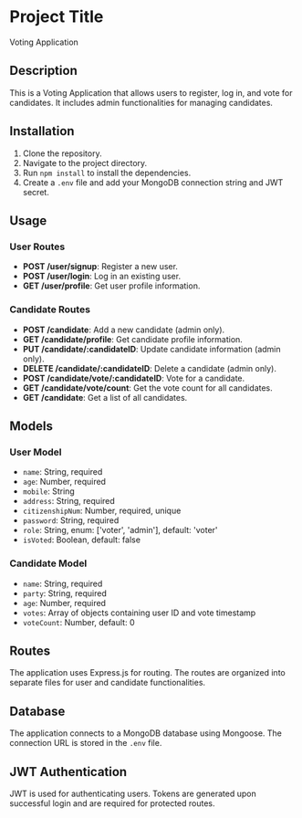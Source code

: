 # Project Title

Voting Application

## Description

This is a Voting Application that allows users to register, log in, and vote for candidates. It includes admin functionalities for managing candidates.

## Installation

1. Clone the repository.
2. Navigate to the project directory.
3. Run `npm install` to install the dependencies.
4. Create a `.env` file and add your MongoDB connection string and JWT secret.

## Usage

### User Routes

- **POST /user/signup**: Register a new user.
- **POST /user/login**: Log in an existing user.
- **GET /user/profile**: Get user profile information.

### Candidate Routes

- **POST /candidate**: Add a new candidate (admin only).
- **GET /candidate/profile**: Get candidate profile information.
- **PUT /candidate/:candidateID**: Update candidate information (admin only).
- **DELETE /candidate/:candidateID**: Delete a candidate (admin only).
- **POST /candidate/vote/:candidateID**: Vote for a candidate.
- **GET /candidate/vote/count**: Get the vote count for all candidates.
- **GET /candidate**: Get a list of all candidates.

## Models

### User Model

- `name`: String, required
- `age`: Number, required
- `mobile`: String
- `address`: String, required
- `citizenshipNum`: Number, required, unique
- `password`: String, required
- `role`: String, enum: ['voter', 'admin'], default: 'voter'
- `isVoted`: Boolean, default: false

### Candidate Model

- `name`: String, required
- `party`: String, required
- `age`: Number, required
- `votes`: Array of objects containing user ID and vote timestamp
- `voteCount`: Number, default: 0

## Routes

The application uses Express.js for routing. The routes are organized into separate files for user and candidate functionalities.

## Database

The application connects to a MongoDB database using Mongoose. The connection URL is stored in the `.env` file.

## JWT Authentication

JWT is used for authenticating users. Tokens are generated upon successful login and are required for protected routes.